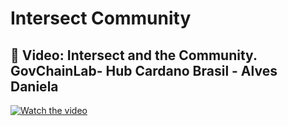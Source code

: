 # Intersect Community
 
## 🎥 Video: Intersect and the Community. GovChainLab- Hub Cardano Brasil - Alves Daniela  

[![Watch the video](https://img.youtube.com/vi/wJq5IAbP_TU/0.jpg)](https://youtu.be/wJq5IAbP_TU)

